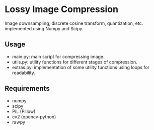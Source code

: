 # Lossy Image Compression
Image downsampling, discrete cosine transform, quantization, etc. implemented using Numpy and Scipy.

## Usage
- main.py: main script for compressing image.
- utils.py: utility functions for different stages of compression.
- extras.py: implementation of some utility functions using loops for readability.

## Requirements
- numpy
- scipy
- PIL (Pillow)
- cv2 (opencv-python)
- rawpy
